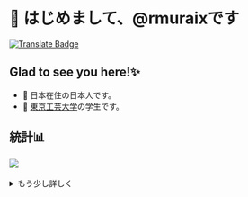# 👋 はじめまして、@rmuraixです  
[![Translate Badge](https://img.shields.io/badge/English-ffffff?style=flat-square&logo=googletranslate&logoColor=black)](/README.md)  
## Glad to see you here!✨
- 📍 日本在住の日本人です。
- 🏫 [東京工芸大学](https://www.t-kougei.ac.jp/)の学生です。  

## 統計📊
![](https://github-readme-stats.vercel.app/api/top-langs/?username=rmuraix&theme=dark&langs_count=10&layout=compact&hide=jupyter%20notebook,scss,html,css)  
<details>
<summary>もう少し詳しく</summary>
<img src="https://raw.githubusercontent.com/rmuraix/rmuraix/cards/profile-summary-card-output/github_dark/0-profile-details.svg" /><br>
<img src="https://raw.githubusercontent.com/rmuraix/rmuraix/cards/profile-summary-card-output/github_dark/1-repos-per-language.svg" /><img src="https://raw.githubusercontent.com/rmuraix/rmuraix/cards/profile-summary-card-output/github_dark/2-most-commit-language.svg" /><br>
<img src="https://raw.githubusercontent.com/rmuraix/rmuraix/cards/profile-summary-card-output/github_dark/3-stats.svg" /><img src="https://raw.githubusercontent.com/rmuraix/rmuraix/cards/profile-summary-card-output/github_dark/4-productive-time.svg" />
</details>
